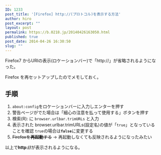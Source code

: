```yaml
---
ID: 1233
post_title: '[Firefox] http://(プロトコル)を表示する方法'
author: hiro
post_excerpt: ""
layout: post
permalink: https://b.0218.jp/20140426163050.html
published: true
post_date: 2014-04-26 16:30:50
slug: ""
---
```

Firefox7 からURIの表示(ロケーションバー)で「http://」が省略されるようになった。

Firefox を再セットアップしたのでメモしておく。
<!--more-->
<h2>手順</h2>
<ol>
 <li><code>about:config</code>をロケーションバーに入力しエンターを押す</li>
 <li>警告ページがでた場合は「細心の注意を払って使用する」ボタンを押す</li>
 <li>検索(R): に <code>browser.urlbar.trimURLs</code> と入力</li>
 <li>表示された browser.urlbar.trimURLs(設定名)の値が「<code>true</code>」となっていることを確認
<code>true</code>の場合は<code><b>false</b></code>に変更する</li>
 <li><s>Firefoxを<b>再起動</b>する</s> → 再起動しなくても反映されるようになったみたい</li>
</ol>

以上で<b>http://</b>が表示されるようになる。